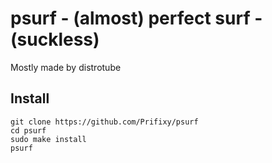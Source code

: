 # psurf - (almost) perfect surf - (suckless)

Mostly made by distrotube

## Install
```
git clone https://github.com/Prifixy/psurf
cd psurf
sudo make install
psurf
```
